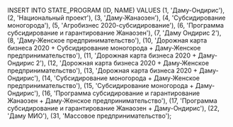 INSERT INTO STATE_PROGRAM (ID, NAME) VALUES
(1, 'Даму-Ондирис'),
(2, 'Национальный проект'),
(3, 'Даму-Жанаозен'),
(4, 'Субсидирование моногорода'),
(5, 'Агробизнес 2020-субсидирование'),
(6, 'Программа субсидирование и гарантирование Жанаозен'),
(7, 'Даму Ондирис 2'),
(8, 'Даму-Женское предпринимательство'),
(10, 'Дорожная карта бизнеса 2020 + Субсидирование моногорода + Даму-Женское предпринимательство'),
(11, 'Дорожная карта бизнеса 2020 + Даму-Ондирис 2'),
(12, 'Дорожная карта бизнеса 2020 + Даму-Женское предпринимательство'),
(13, 'Дорожная карта бизнеса 2020 + Даму-Ондирис'),
(14, 'Субсидирование моногорода + Даму-Женское предпринимательство'),
(15, 'Субсидирование моногорода + Даму-Ондирис'),
(16, 'Программа субсидирование и гарантирование Жанаозен + Даму-Женское предпринимательство'),
(17, 'Программа субсидирование и гарантирование Жанаозен + Даму-Ондирис'),
(22, 'Даму МИО'),
(31, 'Массовое предпринимательство');
